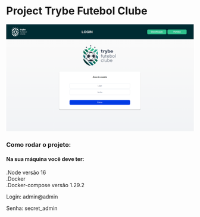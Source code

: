 # Project Trybe Futebol Clube

<img src="/imgs/Tela_Login.png">
    
<strong><h3>Como rodar o projeto:</h3></strong>
    
<h4>Na sua máquina você deve ter:<br></h2>
    .Node versão 16<br>
    .Docker<br>
    .Docker-compose versão 1.29.2<br>


<p>Login: admin@admin </p>
<p>Senha: secret_admin </p>
